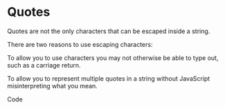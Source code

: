 # Quotes

Quotes are not the only characters that can be escaped inside a string.


There are two reasons to use escaping characters:


To allow you to use characters you may not otherwise be able to type out, such as a carriage return.


To allow you to represent multiple quotes in a string without JavaScript misinterpreting what you mean.


Code
